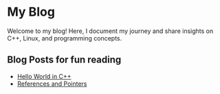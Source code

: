 # My Blog

Welcome to my blog! Here, I document my journey and share insights on C++, Linux, and programming concepts.

## Blog Posts for fun reading
- [Hello World in C++](hello-world.md)
- [References and Pointers](pointers_reference.md)
